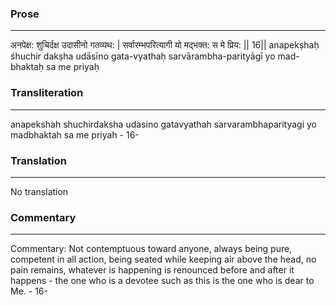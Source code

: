 ### Prose 
 --- 
अनपेक्ष: शुचिर्दक्ष उदासीनो गतव्यथ: |
सर्वारम्भपरित्यागी यो मद्भक्त: स मे प्रिय: || 16||
anapekṣhaḥ śhuchir dakṣha udāsīno gata-vyathaḥ
sarvārambha-parityāgī yo mad-bhaktaḥ sa me priyaḥ

### Transliteration 
 --- 
anapekshah shuchirdaksha udasino gatavyathah sarvarambhaparityagi yo madbhaktah sa me priyah - 16-

### Translation 
 --- 
No translation

### Commentary 
 --- 
Commentary: Not contemptuous toward anyone, always being pure, competent in all action, being seated while keeping air above the head, no pain remains, whatever is happening is renounced before and after it happens - the one who is a devotee such as this is the one who is dear to Me. - 16-
